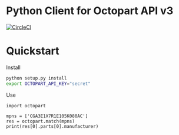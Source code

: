 Python Client for Octopart API v3
=================================

[![CircleCI](https://circleci.com/gh/tempoautomation/octopart.svg?style=svg&circle-token=aee3e352a57741869fc0d3a62a18d64b8f4f23f9)](https://circleci.com/gh/tempoautomation/octopart)


# Quickstart

Install

```sh
python setup.py install
export OCTOPART_API_KEY="secret"
```

Use

```
import octopart

mpns = ['CGA3E1X7R1E105K080AC']
res = octopart.match(mpns)
print(res[0].parts[0].manufacturer)
```
